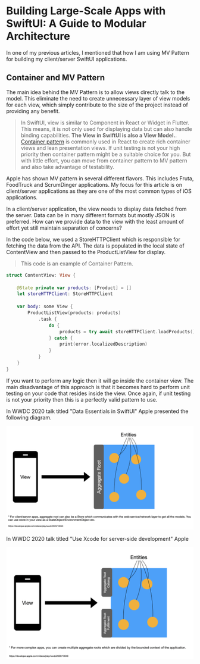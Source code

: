 # Building Large-Scale Apps with SwiftUI: A Guide to Modular Architecture

In one of my previous articles, I mentioned that how I am using MV Pattern for building my client/server SwiftUI applications. 

## Container and MV Pattern 

The main idea behind the MV Pattern is to allow views directly talk to the model. This eliminate the need to create unnecessary layer of view models for each view, which simply contribute to the size of the project instead of providing any benefit. 

> In SwiftUI, view is similar to Component in React or Widget in Flutter. This means, it is not only used for displaying data but can also handle binding capabilities. **The View in SwiftUI is also a View Model.**. [Container pattern](https://azamsharp.com/2023/01/24/introduction-to-container-pattern.html) is commonly used in React to create rich container views and lean presentation views. If unit testing is not your high priority then container pattern might be a suitable choice for you. But with little effort, you can move from container pattern to MV pattern and also take advantage of testability.  

Apple has shown MV pattern in several different flavors. This includes Fruta, FoodTruck and ScrumDinger applications. My focus for this article is on client/server applications as they are one of the most common types of iOS applications. 

In a client/server application, the view needs to display data fetched from the server. Data can be in many different formats but mostly JSON is preferred. How can we provide data to the view with the least amount of effort yet still maintain separation of concerns? 

In the code below, we used a StoreHTTPClient which is responsible for fetching the data from the API. The data is populated in the local state of ContentView and then passed to the ProductListView for display. 

> This code is an example of Container Pattern. 

``` swift 
struct ContentView: View {
    
    @State private var products: [Product] = []
    let storeHTTPClient: StoreHTTPClient
    
    var body: some View {
        ProductListView(products: products)
            .task {
                do {
                    products = try await storeHTTPClient.loadProducts()
                } catch {
                    print(error.localizedDescription)
                }
            }
    }
}
```

If you want to perform any logic then it will go inside the container view. The main disadvantage of this approach is that it becomes hard to perform unit testing on your code that resides inside the view. Once again, if unit testing is not your priority then this is a perfectly valid pattern to use. 

In WWDC 2020 talk titled "Data Essentials in SwiftUI" Apple presented the following diagram. 

![Aggregate Root](/images/aggre-root.png)



In WWDC 2020 talk titled "Use Xcode for server-side development" Apple 



![Multiple Aggregate Root](/images/mul-aggregate-root.png)



